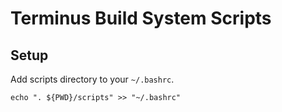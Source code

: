 Terminus Build System Scripts
=============================

Setup
-----

Add scripts directory to your `~/.bashrc`. 

    echo ". ${PWD}/scripts" >> "~/.bashrc"

